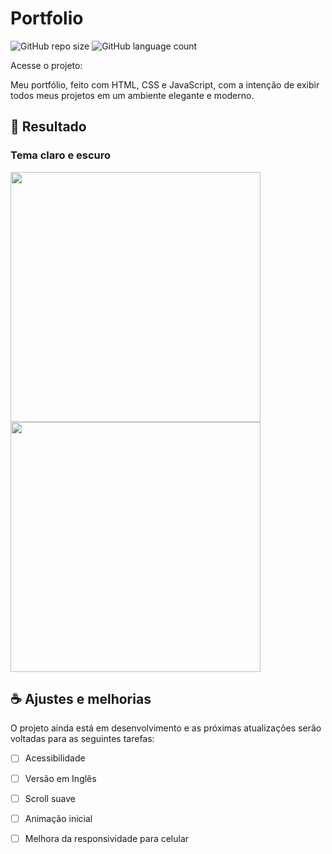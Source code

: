 # Portfolio
![GitHub repo size](https://img.shields.io/github/repo-size/vitoriamarquione/vitoriamarquione.github.io?style=for-the-badge)
![GitHub language count](https://img.shields.io/github/languages/count/vitoriamarquione/vitoriamarquione.github.io?style=for-the-badge)

Acesse o projeto:

Meu portfólio, feito com HTML, CSS e JavaScript, com a intenção de exibir todos meus projetos em um ambiente elegante e moderno.

## 🚀 Resultado
### Tema claro e escuro
<img src="https://github.com/user-attachments/assets/971f8571-2b53-4af2-a589-de0fa2929d71" width="400">
<img src="https://github.com/user-attachments/assets/fd3751cf-6027-4cc0-941b-b5004be1e8bc" width="400">

## ☕ Ajustes e melhorias
O projeto ainda está em desenvolvimento e as próximas atualizações serão voltadas para as seguintes tarefas:

- [ ] Acessibilidade
- [ ] Versão em Inglês
- [ ] Scroll suave
- [ ] Animação inicial
- [ ] Melhora da responsividade para celular

